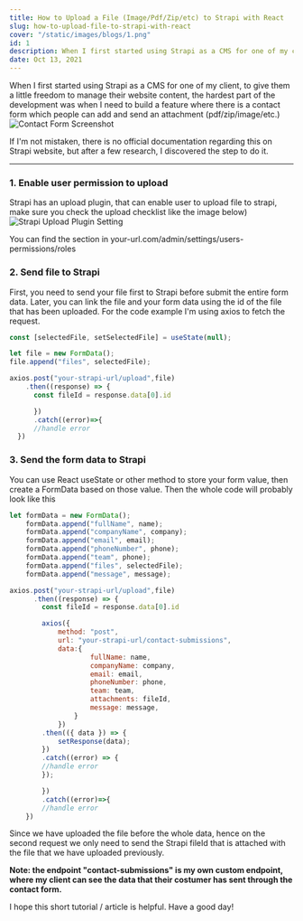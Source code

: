 ```yaml
---
title: How to Upload a File (Image/Pdf/Zip/etc) to Strapi with React
slug: how-to-upload-file-to-strapi-with-react
cover: "/static/images/blogs/1.png"
id: 1
description: When I first started using Strapi as a CMS for one of my client, to give them a little freedom to manage their website content, the hardest part of the development was when I need to build a feature where there is a contact form which people can add and send an attachment (pdf/zip/image/etc.) 
date: Oct 13, 2021
---
```


When I first started using Strapi as a CMS for one of my client, to give them a little freedom to manage their website content, the hardest part of the development was when I need to build a feature where there is a contact form which people can add and send an attachment (pdf/zip/image/etc.)
![Contact Form Screenshot](https://dev-to-uploads.s3.amazonaws.com/uploads/articles/8i1imon4war4yf1ghqpb.jpg)

If I'm not mistaken, there is no official documentation regarding this on Strapi website, but after a few research, I discovered the step to do it.

---

### 1. Enable user permission to upload 

Strapi has an upload plugin, that can enable user to upload file to strapi, make sure you check the upload checklist like the image below)
![Strapi Upload Plugin Setting](https://dev-to-uploads.s3.amazonaws.com/uploads/articles/nj3d4u4h92oz2gmho2tz.png)

You can find the section in your-url.com/admin/settings/users-permissions/roles

### 2. Send file to Strapi

First, you need to send your file first to Strapi before submit the entire form data. Later, you can link the file and your form data using the id of the file that has been uploaded. For the code example I'm using axios to fetch the request.

```javascript
const [selectedFile, setSelectedFile] = useState(null);

let file = new FormData();
file.append("files", selectedFile);

axios.post("your-strapi-url/upload",file)
    .then((response) => {
      const fileId = response.data[0].id

      })
      .catch((error)=>{
      //handle error
  })
```

### 3. Send the form data to Strapi

You can use React useState or other method to store your form value, then create a FormData based on those value. Then the whole code will probably look like this

```javascript
let formData = new FormData();
    formData.append("fullName", name);
    formData.append("companyName", company);
    formData.append("email", email);
    formData.append("phoneNumber", phone);
    formData.append("team", phone);
    formData.append("files", selectedFile);
    formData.append("message", message);

axios.post("your-strapi-url/upload",file)
      .then((response) => {
        const fileId = response.data[0].id

        axios({
            method: "post",
            url: "your-strapi-url/contact-submissions",
            data:{
                    fullName: name,
                    companyName: company,
                    email: email,
                    phoneNumber: phone,
                    team: team,
                    attachments: fileId,
                    message: message,
                }
            })
        .then(({ data }) => {
            setResponse(data);
        })
        .catch((error) => {
        //handle error
        });

        })
        .catch((error)=>{
        //handle error
    })
```
Since we have uploaded the file before the whole data, hence on the second request we only need to send the Strapi fileId that is attached with the file that we have uploaded previously.

**Note: the endpoint "contact-submissions" is my own custom endpoint, where my client can see the data that their costumer has sent through the contact form.**


I hope this short tutorial / article is helpful. Have a good day!
 